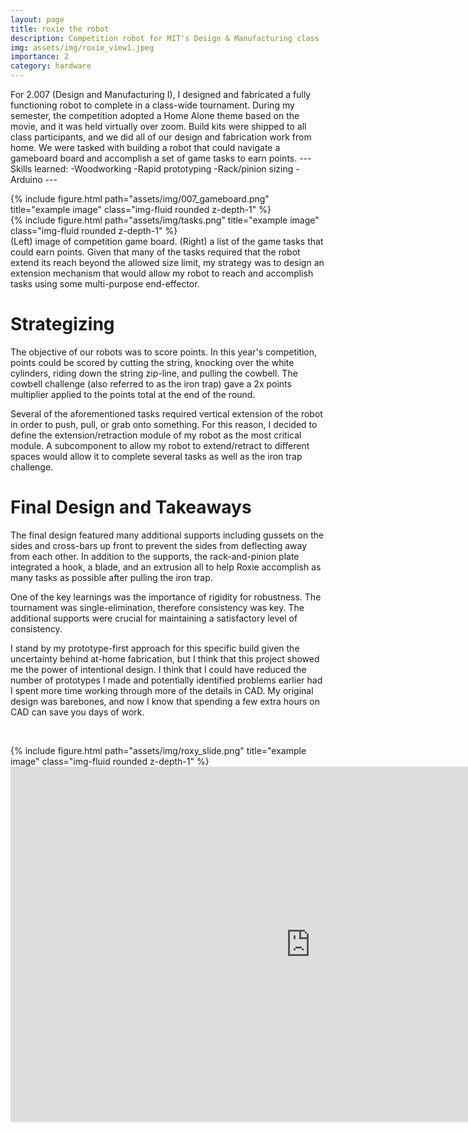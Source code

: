```yaml
---
layout: page
title: roxie the robot
description: Competition robot for MIT's Design & Manufacturing class
img: assets/img/roxie_view1.jpeg
importance: 2
category: hardware
---
```


For 2.007 (Design and Manufacturing I), I designed and fabricated a fully functioning robot to complete in a class-wide tournament. During my semester, the competition adopted a Home Alone theme based on the movie, and it was held virtually over zoom. Build kits were shipped to all class participants, and we did all of our design and fabrication work from home.
We were tasked with building a robot that could navigate a gameboard board and accomplish a set of game tasks to earn points. 
    ---
    Skills learned:
    -Woodworking
    -Rapid prototyping
    -Rack/pinion sizing
    -Arduino
    ---

<div class="row">
    <div class="col-sm mt-3 mt-md-0">
        {% include figure.html path="assets/img/007_gameboard.png" title="example image" class="img-fluid rounded z-depth-1" %}
    </div>
    <div class="col-sm mt-3 mt-md-0">
        {% include figure.html path="assets/img/tasks.png" title="example image" class="img-fluid rounded z-depth-1" %}
    </div>
</div>
<div class="caption">
    (Left) image of competition game board. (Right) a list of the game tasks that could earn points. Given that many of the tasks required that the robot extend its reach beyond the allowed size limit, my strategy was to design an extension mechanism that would allow my robot to reach and accomplish tasks using some multi-purpose end-effector. 
</div>

# Strategizing


The objective of our robots was to score points. In this year's competition, points could be scored by cutting the string, knocking over the white cylinders, riding down the string zip-line, and pulling the cowbell. The cowbell challenge (also referred to as the iron trap) gave a 2x points multiplier applied to the points total at the end of the round.


Several of the aforementioned tasks required vertical extension of the robot in order to push, pull, or grab onto something. For this reason, I decided to define the extension/retraction module of my robot as the most critical module. A subcomponent to allow my robot to extend/retract to different spaces would allow it to complete several tasks as well as the iron trap challenge.

# Final Design and Takeaways

The final design featured many additional supports including gussets on the sides and cross-bars up front to prevent the sides from deflecting away from each other. In addition to the supports, the rack-and-pinion plate integrated a hook, a blade, and an extrusion all to help Roxie accomplish as many tasks as possible after pulling the iron trap.

One of the key learnings was the importance of rigidity for robustness. The tournament was single-elimination, therefore consistency was key. The additional supports were crucial for maintaining a satisfactory level of consistency.


I stand by my prototype-first approach for this specific build given the uncertainty behind at-home fabrication, but I think that this project showed me the power of intentional design. I think that I could have reduced the number of prototypes I made and potentially identified problems earlier had I spent more time working through more of the details in CAD. My original design was barebones, and now I know that spending a few extra hours on CAD can save you days of work. 

​

<div class="row">
    <div class="col-sm mt-3 mt-md-0">
        {% include figure.html path="assets/img/roxy_slide.png" title="example image" class="img-fluid rounded z-depth-1" %}
    </div>
</div>

<iframe src="https://docs.google.com/presentation/d/e/2PACX-1vS8Fo94PJ5cQAAkPCZQfh64hnAbd13wBHo6kL_IRtuTuJrSmG8Q5aDLu0LxPh3-FixkgYJ4U8Y-Hx2Z/embed?start=false&loop=false&delayms=3000" frameborder="0" width="960" height="569" allowfullscreen="true" mozallowfullscreen="true" webkitallowfullscreen="true"></iframe>
